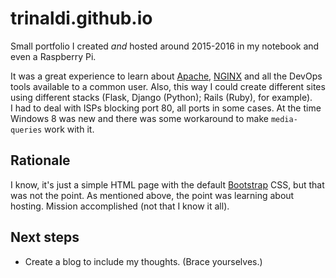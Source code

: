 # trinaldi.github.io

Small portfolio I created *and* hosted around 2015-2016 in my notebook and even a Raspberry Pi.

It was a great experience to learn about [Apache](https://httpd.apache.org/), [NGINX](https://www.nginx.com/) and all the DevOps tools available to a common user. Also, this way I could create different sites using different stacks (Flask, Django (Python); Rails (Ruby), for example).  
I had to deal with ISPs blocking port 80, all ports in some cases. At the time Windows 8 was new and there was some workaround to
make `media-queries` work with it.

## Rationale

I know, it's just a simple HTML page with the default [Bootstrap](https://getbootstrap.com/) CSS, but that was not the point. As mentioned above, the point was
learning about hosting. Mission accomplished (not that I know it all).

## Next steps

- Create a blog to include my thoughts. (Brace yourselves.)
